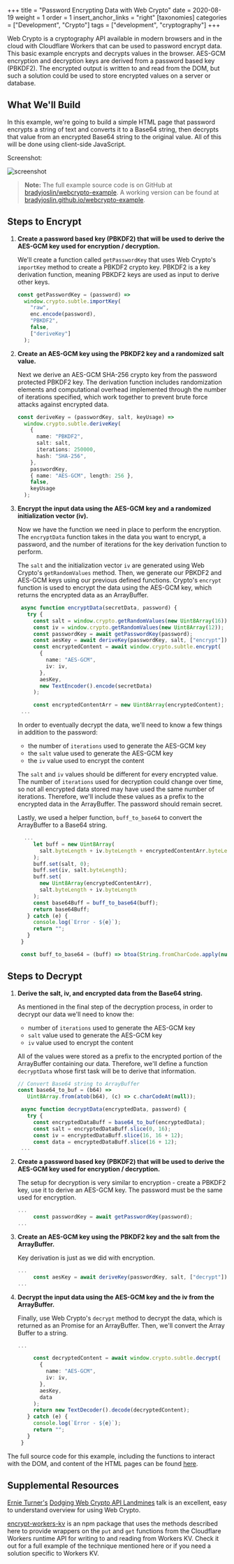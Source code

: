 +++
title = "Password Encrypting Data with Web Crypto"
date = 2020-08-19
weight = 1
order = 1
insert_anchor_links = "right"
[taxonomies]
categories = ["Development", "Crypto"]
tags = ["development", "cryptography"]
+++

Web Crypto is a cryptography API available in modern browsers and in the cloud with Cloudflare Workers that can be used to password encrypt data. This basic example encrypts and decrypts values in the browser. AES-GCM encryption and decryption keys are derived from a password based key (PBKDF2). The encrypted output is written to and read from the DOM, but such a solution could be used to store encrypted values on a server or database.

<!-- more -->

## What We'll Build

In this example, we're going to build a simple HTML page that password encrypts a string of text and converts it to a Base64 string, then decrypts that value from an encrypted Base64 string to the original value. All of this will be done using client-side JavaScript.

Screenshot:

![screenshot](crypto-dom.png)

> **Note:** The full example source code is on GitHub at [bradyjoslin/webcrypto-example](https://github.com/bradyjoslin/webcrypto-example). A working version can be found at [bradyjoslin.github.io/webcrypto-example](https://bradyjoslin.github.io/webcrypto-example/).

## Steps to Encrypt

1. **Create a password based key (PBKDF2) that will be used to derive the AES-GCM key used for encryption / decryption.**

   We'll create a function called `getPasswordKey` that uses Web Crypto's `importKey` method to create a PBKDF2 crypto key. PBKDF2 is a key derivation function, meaning PBKDF2 keys are used as input to derive other keys.

   ```ts
   const getPasswordKey = (password) =>
     window.crypto.subtle.importKey(
       "raw",
       enc.encode(password),
       "PBKDF2",
       false,
       ["deriveKey"]
     );
   ```

1. **Create an AES-GCM key using the PBKDF2 key and a randomized salt value.**

   Next we derive an AES-GCM SHA-256 crypto key from the password protected PBKDF2 key. The derivation function includes randomization elements and computational overhead implemented through the number of iterations specified, which work together to prevent brute force attacks against encrypted data.

   ```ts
   const deriveKey = (passwordKey, salt, keyUsage) =>
     window.crypto.subtle.deriveKey(
       {
         name: "PBKDF2",
         salt: salt,
         iterations: 250000,
         hash: "SHA-256",
       },
       passwordKey,
       { name: "AES-GCM", length: 256 },
       false,
       keyUsage
     );
   ```

1. **Encrypt the input data using the AES-GCM key and a randomized initialization vector (iv).**

   Now we have the function we need in place to perform the encryption. The `encryptData` function takes in the data you want to encrypt, a password, and the number of iterations for the key derivation function to perform.

   The `salt` and the initialization vector `iv` are generated using Web Crypto's `getRandomValues` method. Then, we generate our PBKDF2 and AES-GCM keys using our previous defined functions. Crypto's `encrypt` function is used to encrypt the data using the AES-GCM key, which returns the encrypted data as an ArrayBuffer.

   ```ts
    async function encryptData(secretData, password) {
      try {
        const salt = window.crypto.getRandomValues(new Uint8Array(16));
        const iv = window.crypto.getRandomValues(new Uint8Array(12));
        const passwordKey = await getPasswordKey(password);
        const aesKey = await deriveKey(passwordKey, salt, ["encrypt"]);
        const encryptedContent = await window.crypto.subtle.encrypt(
          {
            name: "AES-GCM",
            iv: iv,
          },
          aesKey,
          new TextEncoder().encode(secretData)
        );

        const encryptedContentArr = new Uint8Array(encryptedContent);
    ...
   ```

   In order to eventually decrypt the data, we'll need to know a few things in addition to the password:

   - the number of `iterations` used to generate the AES-GCM key
   - the `salt` value used to generate the AES-GCM key
   - the `iv` value used to encrypt the content

   The `salt` and `iv` values should be different for every encrypted value. The number of `iterations` used for decryption could change over time, so not all encrypted data stored may have used the same number of iterations. Therefore, we'll include these values as a prefix to the encrypted data in the ArrayBuffer. The password should remain secret.

   Lastly, we used a helper function, `buff_to_base64` to convert the ArrayBuffer to a Base64 string.

   ```ts
     ...
        let buff = new Uint8Array(
          salt.byteLength + iv.byteLength + encryptedContentArr.byteLength
        );
        buff.set(salt, 0);
        buff.set(iv, salt.byteLength);
        buff.set(
          new Uint8Array(encryptedContentArr),
          salt.byteLength + iv.byteLength
        );
        const base64Buff = buff_to_base64(buff);
        return base64Buff;
      } catch (e) {
        console.log(`Error - ${e}`);
        return "";
      }
    }

    const buff_to_base64 = (buff) => btoa(String.fromCharCode.apply(null, buff));
   ```

## Steps to Decrypt

1. **Derive the salt, iv, and encrypted data from the Base64 string.**

   As mentioned in the final step of the decryption process, in order to decrypt our data we'll need to know the:

   - number of `iterations` used to generate the AES-GCM key
   - `salt` value used to generate the AES-GCM key
   - `iv` value used to encrypt the content

   All of the values were stored as a prefix to the encrypted portion of the ArrayBuffer containing our data. Therefore, we'll define a function `decryptData` whose first task will be to derive that information.

   ```ts
   // Convert Base64 string to ArrayBuffer
   const base64_to_buf = (b64) =>
      Uint8Array.from(atob(b64), (c) => c.charCodeAt(null));

    async function decryptData(encryptedData, password) {
      try {
        const encryptedDataBuff = base64_to_buf(encryptedData);
        const salt = encryptedDataBuff.slice(0, 16);
        const iv = encryptedDataBuff.slice(16, 16 + 12);
        const data = encryptedDataBuff.slice(16 + 12);
    ...
   ```

1. **Create a password based key (PBKDF2) that will be used to derive the AES-GCM key used for encryption / decryption.**

   The setup for decryption is very similar to encryption - create a PBKDF2 key, use it to derive an AES-GCM key. The password must be the same used for encryption.

   ```ts
   ...
        const passwordKey = await getPasswordKey(password);
   ...
   ```

1. **Create an AES-GCM key using the PBKDF2 key and the salt from the ArrayBuffer.**

   Key derivation is just as we did with encryption.

   ```ts
   ...
        const aesKey = await deriveKey(passwordKey, salt, ["decrypt"]);
   ...
   ```

1. **Decrypt the input data using the AES-GCM key and the iv from the ArrayBuffer.**

   Finally, use Web Crypto's `decrypt` method to decrypt the data, which is returned as an Promise for an ArrayBuffer. Then, we'll convert the Array Buffer to a string.

   ```ts
   ...

        const decryptedContent = await window.crypto.subtle.decrypt(
          {
            name: "AES-GCM",
            iv: iv,
          },
          aesKey,
          data
        );
        return new TextDecoder().decode(decryptedContent);
      } catch (e) {
        console.log(`Error - ${e}`);
        return "";
      }
    }
   ```

The full source code for this example, including the functions to interact with the DOM, and content of the HTML pages can be found [here](https://github.com/bradyjoslin/webcrypto-example/blob/master/script.js).

## Supplemental Resources

[Ernie Turner's](https://twitter.com/erniewturner) [Dodging Web Crypto API Landmines](https://www.youtube.com/watch?v=lbt2_M1hZeg) talk is an excellent, easy to understand overview for using Web Crypto.

[encrypt-workers-kv](https://www.npmjs.com/package/encrypt-workers-kv) is an npm package that uses the methods described here to provide wrappers on the `put` and `get` functions from the Cloudflare Workers runtime API for writing to and reading from Workers KV. Check it out for a full example of the technique mentioned here or if you need a solution specific to Workers KV.
